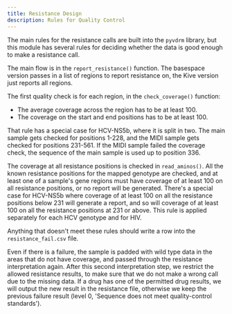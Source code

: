 ```yaml
---
title: Resistance Design
description: Rules for Quality Control
---
```

The main rules for the resistance calls are built into the `pyvdrm` library,
but this module has several rules for deciding whether the data is good enough
to make a resistance call.

The main flow is in the `report_resistance()` function. The basespace version
passes in a list of regions to report resistance on, the Kive version just
reports all regions.

The first quality check is for each region, in the `check_coverage()` function:

  * The average coverage across the region has to be at least 100.
  * The coverage on the start and end positions has to be at least 100. 

That rule has a special case for HCV-NS5b, where it is split in two. The main
sample gets checked for positions 1-228, and the MIDI sample gets checked for
positions 231-561. If the MIDI sample failed the coverage check, the sequence
of the main sample is used up to position 336.

The coverage at all resistance positions is checked in `read_aminos()`. All the
known resistance positions for the mapped genotype are checked, and at
least one of a sample's gene regions must have coverage of at least 100 on all
resistance positions, or no report will be generated. There's a special case
for HCV-NS5b where coverage of at least 100 on all the resistance positions
below 231 will generate a report, and so will coverage of at least 100 on all
the resistance positions at 231 or above. This rule is applied separately for
each HCV genotype and for HIV.

Anything that doesn't meet these rules should write a row into the
`resistance_fail.csv` file.

Even if there is a failure, the sample is padded with wild type data in the areas
that do not have coverage, and passed through the resistance interpretation again.
After this second interpretation step, we restrict the allowed resistance results,
to make sure that we do not make a wrong call due to the missing data. If a drug
has one of the permitted drug results, we will output the new result in the 
resistance file, otherwise we keep the previous failure result (level 0, 
'Sequence does not meet quality-control standards').
